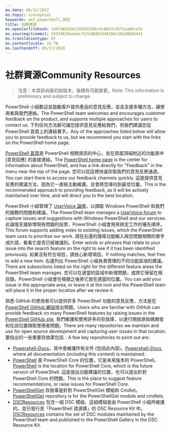 ```yaml
---
ms.date: 06/12/2017
ms.topic: conceptual
keywords: wmf,powershell,設定
title: 社群資源
ms.openlocfilehash: 144fa655d4c14656246bc6c86e7c43f1ea8dca3c
ms.sourcegitcommit: 54534635eedacf531d8d6344019dc16a50b8b441
ms.translationtype: HT
ms.contentlocale: zh-TW
ms.lasthandoff: 05/17/2018
---
```

# <a name="community-resources"></a><span data-ttu-id="eb3a2-103">社群資源</span><span class="sxs-lookup"><span data-stu-id="eb3a2-103">Community Resources</span></span> #
> <span data-ttu-id="eb3a2-104">注意：本資訊尚屬初始版本，後續有可能變更。</span><span class="sxs-lookup"><span data-stu-id="eb3a2-104">Note: This information is preliminary and subject to change.</span></span>

<span data-ttu-id="eb3a2-105">PowerShell 小組歡迎並鼓勵客戶提供產品的意見反應，並且支援多種方法，讓使用者與我們連絡。</span><span class="sxs-lookup"><span data-stu-id="eb3a2-105">The PowerShell team welcomes and encourages customer feedback on the product, and supports multiple approaches for users to contact us.</span></span>
<span data-ttu-id="eb3a2-106">下列任何方法都可讓您提供意見反應給我們，但我們建議您從 PowerShell 首頁上的連結著手。</span><span class="sxs-lookup"><span data-stu-id="eb3a2-106">Any of the approaches listed below will allow you to provide feedback to us, but we recommend you start with the links on the PowerShell home page.</span></span>

<span data-ttu-id="eb3a2-107">[PowerShell 首頁](https://microsoft.com/powershell)是 PowerShell 相關資訊的中心，並在頁面頂端附近的功能表中 [意見回應] 的直接連結。</span><span class="sxs-lookup"><span data-stu-id="eb3a2-107">The [PowerShell home page](https://microsoft.com/powershell) is the center for information about PowerShell, and has a link directly for "Feedback" in the menu near the top of the page.</span></span>
<span data-ttu-id="eb3a2-108">您可以從這裡快速存取我們的意見反應通道。</span><span class="sxs-lookup"><span data-stu-id="eb3a2-108">You can start there to access our feedback channels quickly.</span></span>
<span data-ttu-id="eb3a2-109">這是提供意見反應的建議方法，因為它一直經主動維護，且會將您導向到最佳位置。</span><span class="sxs-lookup"><span data-stu-id="eb3a2-109">This is the recommended approach to providing feedback, as it will be actively maintained over time, and will direct you to the best location.</span></span>

<span data-ttu-id="eb3a2-110">PowerShell 小組管理了 [UserVoice 論壇](https://windowsserver.uservoice.com/forums/301869-powershell/)，以擷取 Windows PowerShell 和我們的服務的問題和建議。</span><span class="sxs-lookup"><span data-stu-id="eb3a2-110">The PowerShell team manages a [UserVoice forum](https://windowsserver.uservoice.com/forums/301869-powershell/) to capture issues and suggestions with Windows PowerShell and our services.</span></span>
<span data-ttu-id="eb3a2-111">此論壇支援新增現有問題的投票，PowerShell 小組會用來排定工作的優先順序。</span><span class="sxs-lookup"><span data-stu-id="eb3a2-111">This forum supports adding votes to existing issues, which the PowerShell team uses to prioritize our work.</span></span>
<span data-ttu-id="eb3a2-112">請在右邊的搜尋功能輸入與您問題相關的單字或片語，看看它是否已經被識別。</span><span class="sxs-lookup"><span data-stu-id="eb3a2-112">Enter words or phrases that relate to your issue into the search feature on the right to see if it has been identified previously.</span></span>
<span data-ttu-id="eb3a2-113">如果沒有符合項目，請放心新增項目。</span><span class="sxs-lookup"><span data-stu-id="eb3a2-113">If nothing matches, feel free to add a new item.</span></span>
<span data-ttu-id="eb3a2-114">右邊列出 PowerShell 小組負責管理的不同功能區域的建議。</span><span class="sxs-lookup"><span data-stu-id="eb3a2-114">There are subsections listed on the right for the different feature areas the PowerShell team manages.</span></span>
<span data-ttu-id="eb3a2-115">您可以在適當的區域中新增問題，或將它保留在根目錄，PowerShell 小組會在檢閱之後將它放在適當的位置。</span><span class="sxs-lookup"><span data-stu-id="eb3a2-115">You can add your issue in the appropriate area, or leave it at the root and the PowerShell team will place it in the proper location after we review it.</span></span>

<span data-ttu-id="eb3a2-116">熟悉 GitHub 的使用者可以提供許多 PowerShell 功能的意見反應，方法是在 [PowerShell GitHub 網站](https://github.com/powershell)提出問題。</span><span class="sxs-lookup"><span data-stu-id="eb3a2-116">Users who are familiar with GitHub can provide feedback on many PowerShell features by raising issues in the [PowerShell GitHub site](https://github.com/powershell).</span></span>
<span data-ttu-id="eb3a2-117">我們維護和使用許多的存放庫，以進行開放原始碼開發和在該位置擷取使用者問題。</span><span class="sxs-lookup"><span data-stu-id="eb3a2-117">There are many repositories we maintain and use for open source development and capturing user issues in that location.</span></span>
<span data-ttu-id="eb3a2-118">要指出的一些重要存放庫包括︰</span><span class="sxs-lookup"><span data-stu-id="eb3a2-118">A few key repositories to point out are:</span></span>

* <span data-ttu-id="eb3a2-119">[Powershell-Docs](https://github.com/PowerShell/powershell-docs)，其中會維護所有文件 (包括此內容)。</span><span class="sxs-lookup"><span data-stu-id="eb3a2-119">[Powershell-Docs](https://github.com/PowerShell/powershell-docs), where all documentation (including this content) is maintained.</span></span>
* <span data-ttu-id="eb3a2-120">[PowerShell](https://github.com/PowerShell/powershell) 是 PowerShell Core 的位置，它是未來版本的 PowerShell。</span><span class="sxs-lookup"><span data-stu-id="eb3a2-120">[PowerShell](https://github.com/PowerShell/powershell) is the location for PowerShell Core, which is the future version of PowerShell.</span></span>
<span data-ttu-id="eb3a2-121">這是提出功能建議的位置，也可以提出針對 PowerShell Core 的問題。</span><span class="sxs-lookup"><span data-stu-id="eb3a2-121">This is the place to suggest feature recommendations, or raise issues for PowerShell Core.</span></span>
* <span data-ttu-id="eb3a2-122">[PowerShellGet](https://github.com/PowerShell/powershellget) 存放庫是針對 PowerShellGet 模組和 Cmdlet。</span><span class="sxs-lookup"><span data-stu-id="eb3a2-122">[PowerShellGet](https://github.com/PowerShell/powershellget) repository is for the PowerShellGet module and cmdlets.</span></span>
* <span data-ttu-id="eb3a2-123">[DSCResources](https://github.com/PowerShell/DscResources) 包含一組 DSC 模組，這組模組是由 PowerShell 小組所維護的，並已發行至「PowerShell 資源庫」的 DSC Resource Kit 中。</span><span class="sxs-lookup"><span data-stu-id="eb3a2-123">[DSCResources](https://github.com/PowerShell/DscResources) contains the set of DSC modules maintained by the PowerShell team and published to the PowerShell Gallery in the DSC Resource Kit.</span></span>
